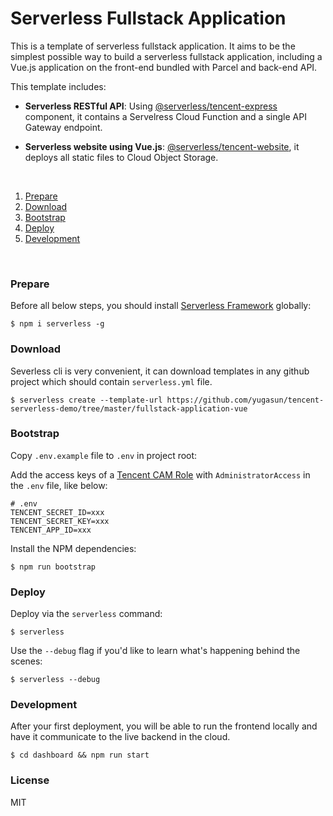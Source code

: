 # Serverless Fullstack Application

This is a template of serverless fullstack application. It aims to be the simplest possible way to build a serverless fullstack application, including a Vue.js application on the front-end bundled with Parcel and back-end API.

This template includes:

- **Serverless RESTful API**: Using [@serverless/tencent-express](https://github.com/serverless-components/tencent-express) component, it contains a Servelress Cloud Function and a single API Gateway endpoint.

- **Serverless website using Vue.js**: [@serverless/tencent-website](https://github.com/serverless-components/tencent-website), it deploys all static files to Cloud Object Storage.

&nbsp;

1. [Prepare](#Prepare)
2. [Download](#Download)
3. [Bootstrap](#Bootstrap)
4. [Deploy](#Deploy)
5. [Development](#Development)

&nbsp;

### Prepare

Before all below steps, you should install [Serverless Framework](https://www.github.com/serverless/serverless) globally:

```console
$ npm i serverless -g
```

### Download

Severless cli is very convenient, it can download templates in any github project which should contain `serverless.yml` file.

```console
$ serverless create --template-url https://github.com/yugasun/tencent-serverless-demo/tree/master/fullstack-application-vue
```

### Bootstrap

Copy `.env.example` file to `.env` in project root:

Add the access keys of a [Tencent CAM Role](https://console.cloud.tencent.com/cam/capi) with `AdministratorAccess` in the `.env` file, like below:

```
# .env
TENCENT_SECRET_ID=xxx
TENCENT_SECRET_KEY=xxx
TENCENT_APP_ID=xxx
```

Install the NPM dependencies:

```console
$ npm run bootstrap
```

### Deploy

Deploy via the `serverless` command:

```console
$ serverless
```

Use the `--debug` flag if you'd like to learn what's happening behind the scenes:

```console
$ serverless --debug
```

### Development

After your first deployment, you will be able to run the frontend locally and have it communicate to the live backend in the cloud.

```console
$ cd dashboard && npm run start
```

### License

MIT